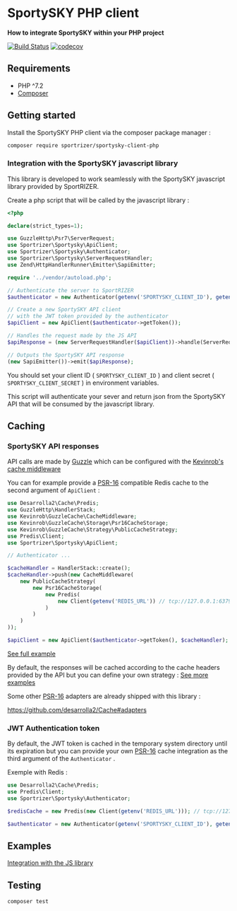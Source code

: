 # SportySKY PHP client

**How to integrate SportySKY within your PHP project**

[![Build Status](https://travis-ci.org/SportRIZER/sportysky-client-php.svg?branch=master)](https://travis-ci.org/SportRIZER/sportysky-client-php)
[![codecov](https://codecov.io/gh/SportRIZER/sportysky-client-php/branch/master/graphs/badge.svg)](https://codecov.io/gh/SportRIZER/sportysky-client-php)
## Requirements

 - PHP ^7.2
 - [Composer](https://getcomposer.org/)

## Getting started

Install the SportySKY PHP client via the composer package manager :

``` bash
composer require sportrizer/sportysky-client-php
```

### Integration with the SportySKY javascript library

This library is developed to work seamlessly with the SportySKY javascript library provided by SportRIZER. 

Create a php script that will be called by the javascript library :

``` php
<?php

declare(strict_types=1);

use GuzzleHttp\Psr7\ServerRequest;
use Sportrizer\Sportysky\ApiClient;
use Sportrizer\Sportysky\Authenticator;
use Sportrizer\Sportysky\ServerRequestHandler;
use Zend\HttpHandlerRunner\Emitter\SapiEmitter;

require '../vendor/autoload.php';

// Authenticate the server to SportRIZER
$authenticator = new Authenticator(getenv('SPORTYSKY_CLIENT_ID'), getenv('SPORTYSKY_CLIENT_SECRET'));

// Create a new SportySKY API client
// with the JWT token provided by the authenticator
$apiClient = new ApiClient($authenticator->getToken());

// Handles the request made by the JS API
$apiResponse = (new ServerRequestHandler($apiClient))->handle(ServerRequest::fromGlobals());

// Outputs the SportySKY API response
(new SapiEmitter())->emit($apiResponse);
```

You should set your client ID ( `SPORTYSKY_CLIENT_ID` ) and client secret ( `SPORTYSKY_CLIENT_SECRET` ) in environment variables.

This script will authenticate your sever and return json from the SportySKY API that will be consumed by the javascript library.

## Caching

### SportySKY API responses

API calls are made by [Guzzle](https://github.com/guzzle/guzzle) which can be configured with the [Kevinrob's cache middleware](https://github.com/Kevinrob/guzzle-cache-middleware)

You can for example provide a [PSR-16](https://www.php-fig.org/psr/psr-16/) compatible Redis cache to the second argument of `ApiClient` : 

``` php
use Desarrolla2\Cache\Predis;
use GuzzleHttp\HandlerStack;
use Kevinrob\GuzzleCache\CacheMiddleware;
use Kevinrob\GuzzleCache\Storage\Psr16CacheStorage;
use Kevinrob\GuzzleCache\Strategy\PublicCacheStrategy;
use Predis\Client;
use Sportrizer\Sportysky\ApiClient;

// Authenticator ... 

$cacheHandler = HandlerStack::create();
$cacheHandler->push(new CacheMiddleware(
    new PublicCacheStrategy(
        new Psr16CacheStorage(
            new Predis(
                new Client(getenv('REDIS_URL')) // tcp://127.0.0.1:6379
            )
        )
    )
));

$apiClient = new ApiClient($authenticator->getToken(), $cacheHandler);
```

[See full example](examples/js-api-integration/redis-cached-api-proxy.php)

By default, the responses will be cached according to the cache headers provided by the API but you can define your own strategy : [See more examples](https://github.com/Kevinrob/guzzle-cache-middleware#examples)

Some other [PSR-16](https://www.php-fig.org/psr/psr-16/) adapters are already shipped with this library : 

https://github.com/desarrolla2/Cache#adapters

### JWT Authentication token

By default, the JWT token is cached in the temporary system directory until its expiration but you can provide your own [PSR-16](https://www.php-fig.org/psr/psr-16/) cache integration as the third argument of the `Authenticator` .

Exemple with Redis :

``` php
use Desarrolla2\Cache\Predis;
use Predis\Client;
use Sportrizer\Sportysky\Authenticator;

$redisCache = new Predis(new Client(getenv('REDIS_URL'))); // tcp://127.0.0.1:6379

$authenticator = new Authenticator(getenv('SPORTYSKY_CLIENT_ID'), getenv('SPORTYSKY_CLIENT_SECRET'), $redisCache);
```

## Examples

[Integration with the JS library](examples/)

## Testing

``` bash
composer test
```

